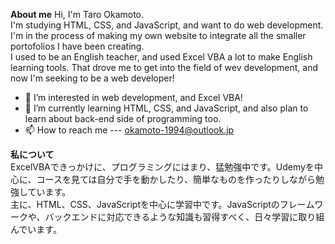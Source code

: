 **About me**
Hi, I'm Taro Okamoto.  
I'm studying HTML, CSS, and JavaScript, and want to do web development.  
I'm in the process of making my own website to integrate all the smaller portofolios I have been creating.  
I used to be an English teacher, and used Excel VBA a lot to make English learning tools. That drove me to get into the field of wev development, and now I'm seeking to be a web developer!  

- 👀 I’m interested in web development, and Excel VBA!
- 🌱 I’m currently learning HTML, CSS, and JavaScript, and also plan to learn about back-end side of programming too.
- 📫 How to reach me --- okamoto-1994@outlook.jp

**私について**  
ExcelVBAできっかけに、プログラミングにはまり、猛勉強中です。Udemyを中心に、コースを見ては自分で手を動かしたり、簡単なものを作ったりしながら勉強しています。  
主に、HTML、CSS、JavaScriptを中心に学習中です。JavaScriptのフレームワークや、バックエンドに対応できるような知識も習得すべく、日々学習に取り組んでいます。
